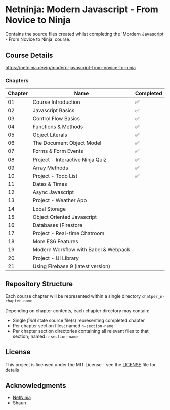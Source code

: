 # Netninja: Modern Javascript - From Novice to Ninja

Contains the source files created whilst completing the 'Mordern Javascript - From Novice to Ninja' course.

## Course Details

https://netninja.dev/p/modern-javascript-from-novice-to-ninja

### Chapters

| Chapter | Name                                 | Completed          |
|---------|--------------------------------------|--------------------|
| 01      | Course Introduction                  | :white_check_mark: |
| 02      | Javascript Basics                    | :white_check_mark: |
| 03      | Control Flow Basics                  | :white_check_mark: |
| 04      | Functions & Methods                  | :white_check_mark: |
| 05      | Object Literals                      | :white_check_mark: |
| 06      | The Document Object Model            | :white_check_mark: |
| 07      | Forms & Form Events                  | :white_check_mark: |
| 08      | Project - Interactive Ninja Quiz     | :white_check_mark: |
| 09      | Array Methods                        | :white_check_mark: |
| 10      | Project - Todo List                  | :white_check_mark: |
| 11      | Dates & Times                        |                    |
| 12      | Async Javascript                     |                    |
| 13      | Project - Weather App                |                    |
| 14      | Local Storage                        |                    |
| 15      | Object Oriented Javascript           |                    |
| 16      | Databases (Firestore                 |                    |
| 17      | Project - Real-time Chatroom         |                    |
| 18      | More ES6 Features                    |                    |
| 19      | Modern Workflow with Babel & Webpack |                    |
| 20      | Project - UI Library                 |                    |
| 21      | Using Firebase 9 (latest version)    |                    |

## Repository Structure

Each course chapter will be represented within a single directory `chatper_n-chapter-name`

Depending on chapter contents, each chapter directory may contain:

* Single *final* state source file(s) representing completed chapter
* Per chapter section files; named `n-section-name`
* Per chapter section directories containing all relevant files to that section; named `n-section-name`

## License

This project is licensed under the MIT License - see the [LICENSE](LICENSE) file for details

## Acknowledgments

* [NetNinja](https://netninja.dev/)
* Shaun

